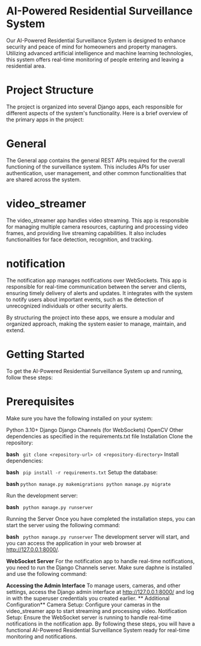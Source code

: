 # **AI-Powered Residential Surveillance System**
Our AI-Powered Residential Surveillance System is designed to enhance security and peace of mind for homeowners and property managers. Utilizing advanced artificial intelligence and machine learning technologies, this system offers real-time monitoring of people entering and leaving a residential area.

# **Project Structure**
The project is organized into several Django apps, each responsible for different aspects of the system's functionality. Here is a brief overview of the primary apps in the project:

# **General**
The General app contains the general REST APIs required for the overall functioning of the surveillance system. This includes APIs for user authentication, user management, and other common functionalities that are shared across the system.

# **video_streamer**
The video_streamer app handles video streaming. This app is responsible for managing multiple camera resources, capturing and processing video frames, and providing live streaming capabilities. It also includes functionalities for face detection, recognition, and tracking.

# **notification**
The notification app manages notifications over WebSockets. This app is responsible for real-time communication between the server and clients, ensuring timely delivery of alerts and updates. It integrates with the system to notify users about important events, such as the detection of unrecognized individuals or other security alerts.

By structuring the project into these apps, we ensure a modular and organized approach, making the system easier to manage, maintain, and extend.

# **Getting Started**
To get the AI-Powered Residential Surveillance System up and running, follow these steps:

# **Prerequisites**
Make sure you have the following installed on your system:

Python 3.10+
Django
Django Channels (for WebSockets)
OpenCV
Other dependencies as specified in the requirements.txt file
Installation
Clone the repository:

**bash**
`
git clone <repository-url>
cd <repository-directory>`
Install dependencies:

**bash**
`
pip install -r requirements.txt`
Setup the database:

**bash**
`
python manage.py makemigrations
python manage.py migrate
`


Run the development server:

**bash**
`
python manage.py runserver`

Running the Server
Once you have completed the installation steps, you can start the server using the following command:

**bash**
`
python manage.py runserver`
The development server will start, and you can access the application in your web browser at http://127.0.0.1:8000/.

**WebSocket Server**
For the notification app to handle real-time notifications, you need to run the Django Channels server. Make sure daphne is installed and use the following command:


**Accessing the Admin Interface**
To manage users, cameras, and other settings, access the Django admin interface at http://127.0.0.1:8000/ and log in with the superuser credentials you created earlier.
**
Additional Configuration**
Camera Setup: Configure your cameras in the video_streamer app to start streaming and processing video.
Notification Setup: Ensure the WebSocket server is running to handle real-time notifications in the notification app.
By following these steps, you will have a functional AI-Powered Residential Surveillance System ready for real-time monitoring and notifications.
